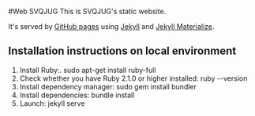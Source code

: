 #Web SVQJUG This is SVQJUG's static website.

It's served by [GitHub pages](https://pages.github.com/) using 
[Jekyll](https://jekyllrb.com/) and 
[Jekyll Materialize](http://jekyllmaterialize.panoramedia.it/).

## Installation instructions on local environment

1. Install Ruby:. sudo apt-get install ruby-full
2. Check whether you have Ruby 2.1.0 or higher installed: ruby --version
3. Install dependency manager: sudo gem install bundler
4. Install dependencies: bundle install
5. Launch: jekyll serve
